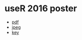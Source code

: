 useR 2016 poster
================

* [pdf](request.pdf)
* [jpeg](request.jpeg)
* [key](request.key)
